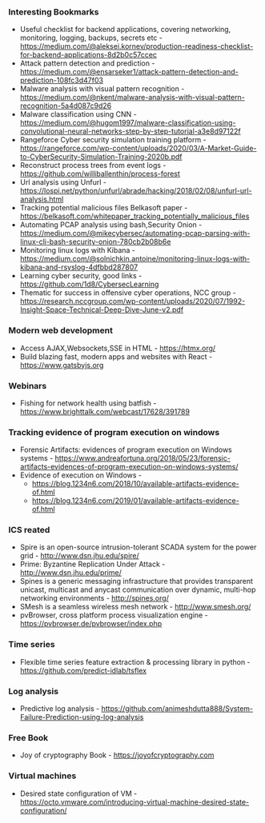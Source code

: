 ### Interesting Bookmarks
* Useful checklist for backend applications, covering networking, monitoring, logging, backups, secrets etc - https://medium.com/@aleksei.kornev/production-readiness-checklist-for-backend-applications-8d2b0c57ccec
* Attack pattern detection and prediction - https://medium.com/@ensarseker1/attack-pattern-detection-and-prediction-108fc3d47f03
* Malware analysis with visual pattern recognition - https://medium.com/@nkent/malware-analysis-with-visual-pattern-recognition-5a4d087c9d26
* Malware classification using CNN - https://medium.com/@hugom1997/malware-classification-using-convolutional-neural-networks-step-by-step-tutorial-a3e8d97122f
* Rangeforce Cyber security simulation training platform - https://rangeforce.com/wp-content/uploads/2020/03/A-Market-Guide-to-CyberSecurity-Simulation-Training-2020b.pdf
* Reconstruct process trees from event logs - https://github.com/williballenthin/process-forest
* Url analysis using Unfurl - https://lospi.net/python/unfurl/abrade/hacking/2018/02/08/unfurl-url-analysis.html
* Tracking potential malicious files Belkasoft paper - https://belkasoft.com/whitepaper_tracking_potentially_malicious_files
* Automating PCAP analysis using bash,Security Onion - https://medium.com/@mikecybersec/automating-pcap-parsing-with-linux-cli-bash-security-onion-780cb2b08b6e
* Monitoring linux logs with Kibana - https://medium.com/@solnichkin.antoine/monitoring-linux-logs-with-kibana-and-rsyslog-4dfbbd287807
* Learning cyber security, good links - https://github.com/1d8/CybersecLearning
* Thematic for success in offensive cyber operations, NCC group - https://research.nccgroup.com/wp-content/uploads/2020/07/1992-Insight-Space-Technical-Deep-Dive-June-v2.pdf


### Modern web development
* Access AJAX,Websockets,SSE in HTML - https://htmx.org/
* Build blazing fast, modern apps and websites with React - https://www.gatsbyjs.org

### Webinars
* Fishing for network health using batfish - https://www.brighttalk.com/webcast/17628/391789

### Tracking evidence of program execution on windows
* Forensic Artifacts: evidences of program execution on Windows systems - https://www.andreafortuna.org/2018/05/23/forensic-artifacts-evidences-of-program-execution-on-windows-systems/
* Evidence of execution on Windows -
   * https://blog.1234n6.com/2018/10/available-artifacts-evidence-of.html
   * https://blog.1234n6.com/2019/01/available-artifacts-evidence-of.html
### ICS reated
* Spire is an open-source intrusion-tolerant SCADA system for the power grid - http://www.dsn.jhu.edu/spire/
* Prime: Byzantine Replication Under Attack - http://www.dsn.jhu.edu/prime/
* Spines is a generic messaging infrastructure that provides transparent unicast, multicast and anycast communication over dynamic, multi-hop networking environments - http://spines.org/
* SMesh is a seamless wireless mesh network - http://www.smesh.org/
* pvBrowser, cross platform process visualization engine - https://pvbrowser.de/pvbrowser/index.php

### Time series
* Flexible time series feature extraction & processing library in python - https://github.com/predict-idlab/tsflex
### Log analysis
* Predictive log analysis - https://github.com/animeshdutta888/System-Failure-Prediction-using-log-analysis
### Free Book
* Joy of cryptography Book - https://joyofcryptography.com
### Virtual machines
* Desired state configuration of VM - https://octo.vmware.com/introducing-virtual-machine-desired-state-configuration/
